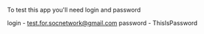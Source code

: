 To test this app you'll need login and password

login - test.for.socnetwork@gmail.com
password - ThisIsPassword
